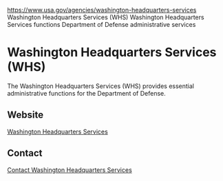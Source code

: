 

https://www.usa.gov/agencies/washington-headquarters-services
Washington Headquarters Services (WHS)
Washington Headquarters Services functions
Department of Defense administrative services

Washington Headquarters Services  
(WHS)  
======================================

The Washington Headquarters Services (WHS) provides essential administrative functions for the Department of Defense.

Website
-------

[Washington Headquarters Services](https://www.whs.mil/)

Contact
-------

[Contact Washington Headquarters Services](https://www.whs.mil/About-WHS.aspx#WHS-Organization)
